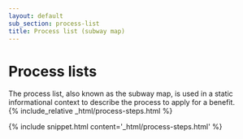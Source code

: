 ```yaml
---
layout: default
sub_section: process-list
title: Process list (subway map)
---
```


# Process lists

<div class="va-introtext" markdown="1">
The process list, also known as the subway map, is used in a static informational context to describe the process to apply for a benefit.
</div>

<div class="site-c-showcase">
{% include_relative _html/process-steps.html %}
</div>

{% include snippet.html content='_html/process-steps.html' %}